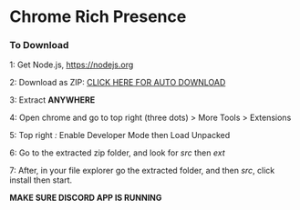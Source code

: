 #                                       Chrome Rich Presence

### **To Download**


1: Get Node.js, https://nodejs.org

2: Download as ZIP: [CLICK HERE FOR AUTO DOWNLOAD](https://github.com/Freak-chan/Chrome-RPC/archive/master.zip)

3: Extract __**ANYWHERE**__

4: Open chrome and go to top right (three dots) > More Tools > Extensions 

5: Top right _:_ Enable Developer Mode then Load Unpacked 

6: Go to the extracted zip folder, and look for *src* then *ext*

7: After, in your file explorer go the extracted folder, and then *src*, click install then start.



**MAKE SURE  DISCORD APP IS RUNNING**
